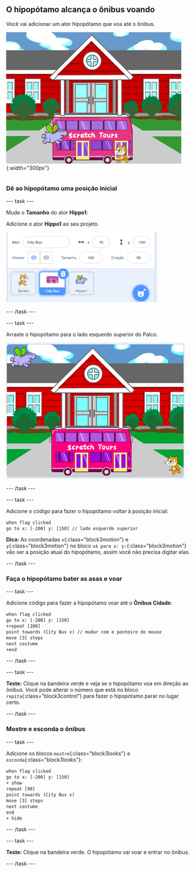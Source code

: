 ## O hipopótamo alcança o ônibus voando

<div style="display: flex; flex-wrap: wrap">
<div style="flex-basis: 200px; flex-grow: 1; margin-right: 15px;">
Você vai adicionar um ator hipopótamo que voa até o ônibus.
</div>
<div>

![O hipopótamo voando para o ônibus.](images/hippo-flies.png){:width="300px"}

</div>
</div>

### Dê ao hipopótamo uma posição inicial

--- task ---

Mude o **Tamanho** do ator **Hippo1**:

Adicione o ator **Hippo1** ao seu projeto.

![O painel Ator para o ator Hippo1, com o tamanho 50.](images/hippo-sprite-size.png)

--- /task ---

--- task ---

Arraste o hipopótamo para o lado esquerdo superior do Palco.

![O ator Hippo1 no lado superior esquerdo do Palco.](images/hippo-sprite-stage.png)

--- /task ---

--- task ---

Adicione o código para fazer o hipopótamo voltar à posição inicial:

```blocks3
when flag clicked
go to x: [-200] y: [150] // lado esquerdo superior
```

**Dica:** As coordenadas `x`{:class="block3motion"} e `y`{:class="block3motion"} no bloco `vá para x: y:`{:class="block3motion"} vão ser a posição atual do hipopótamo, assim você não precisa digitar elas.

--- /task ---

### Faça o hipopótamo bater as asas e voar

--- task ---

Adicione código para fazer a hipopótamo voar até o **Ônibus Cidade**:

```blocks3
when flag clicked
go to x: [-200] y: [150] 
+repeat [100] 
point towards (City Bus v) // mudar com o ponteiro do mouse
move [3] steps
next costume
+end
```

--- /task ---

--- task ---

**Teste:** Clique na bandeira verde e veja se o hipopótamo voa em direção ao ônibus. Você pode alterar o número que está no bloco `repita`{:class="block3control"} para fazer o hipopótamo parar no lugar certo.

--- /task ---

### Mostre e esconda o ônibus

--- task ---

Adicione os blocos `mostre`{:class="block3looks"} e `esconda`{:class="block3looks"}:

```blocks3
when flag clicked
go to x: [-200] y: [150] 
+ show
repeat [90] 
point towards (City Bus v)
move [3] steps
next costume
end
+ hide
```

--- /task ---

--- task ---

**Teste:** Clique na bandeira verde. O hipopótamo vai voar e entrar no ônibus.

--- /task ---
